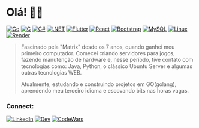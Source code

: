 # Olá! 👋🏻

[![Go](https://img.shields.io/badge/go-%2300ADD8.svg?style=for-the-badge&logo=go&logoColor=white)](https://go.dev/)
[![C](https://img.shields.io/badge/c-%2300599C.svg?style=for-the-badge&logo=c&logoColor=white)](https://www.w3schools.com/c/c_intro.php)
[![C#](https://img.shields.io/badge/c%23-%23239120.svg?style=for-the-badge&logo=c-sharp&logoColor=white)](https://learn.microsoft.com/dotnet/csharp/)
[![.NET](https://img.shields.io/badge/.NET-5C2D91?style=for-the-badge&logo=.net&logoColor=white)](https://dotnet.microsoft.com/)
[![Flutter](https://img.shields.io/badge/Flutter-%2302569B.svg?style=for-the-badge&logo=Flutter&logoColor=white)](https://flutter.dev/)
[![React](https://img.shields.io/badge/react-%2320232a.svg?style=for-the-badge&logo=react&logoColor=%2361DAFB)](https://react.dev/)
[![Bootstrap](https://img.shields.io/badge/bootstrap-%23563D7C.svg?style=for-the-badge&logo=bootstrap&logoColor=white)](https://getbootstrap.com/)
[![MySQL](https://img.shields.io/badge/mysql-%2300f.svg?style=for-the-badge&logo=mysql&logoColor=white)](https://www.mysql.com/)
[![Linux](https://img.shields.io/badge/Linux-FCC624?style=for-the-badge&logo=linux&logoColor=black)](https://www.linux.org/)
[![Render](https://img.shields.io/badge/Render-%46E3B7.svg?style=for-the-badge&logo=render&logoColor=white)](https://render.com/)

>Fascinado pela "Matrix" desde os 7 anos, quando ganhei meu primeiro computador.
>Comecei criando servidores para jogos, fazendo manutenção de hardware e, nesse período, tive contato com tecnologias como: Java, Python, o clássico Ubuntu Server e algumas outras tecnologias WEB.
>
>Atualmente, estudando e construindo projetos em GO(golang), aprendendo meu terceiro idioma e escovando bits nas horas vagas.

### Connect:
[![LinkedIn](https://img.shields.io/badge/LinkedIn-0A66C2.svg?style=for-the-badge&logo=LinkedIn&logoColor=white)](https://www.linkedin.com/in/nemmanc/)
[![Dev](https://img.shields.io/badge/dev.to-0A0A0A.svg?style=for-the-badge&logo=devdotto&logoColor=white)](https://dev.to/inemmanc)
[![CodeWars](https://img.shields.io/badge/Codewars-B1361E.svg?style=for-the-badge&logo=Codewars&logoColor=white)](https://www.codewars.com/users/inemmanc)
